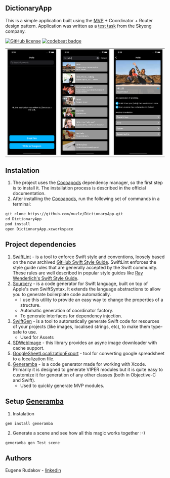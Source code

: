 ## DictionaryApp 
This is a simple application built using the [MVP](https://ru.wikipedia.org/wiki/Model-View-Presenter) + Coordinator + Router design pattern.
Application was written as a [test task](Docs/Task.md) from the Skyeng company.

[![GitHub license](https://img.shields.io/badge/license-MIT-lightgrey.svg)](https://github.com/muzle/DictionaryApp/blob/master/LICENSE)
[![codebeat badge](https://codebeat.co/badges/6c346142-a942-4c13-ae6b-5517b4c50b1d)](https://codebeat.co/projects/github-com-muzle-dictionaryapp-master)

<table>
<tr>
    <th rowspan="9"><img src="Docs/welcome.png"></th>
    <th rowspan="9"><img src="Docs/search.png"></th>
    <th rowspan="9"><img src="Docs/word_meaning.png"></th>
  </tr>
</table>

## Instalation
1. The project uses the [Cocoapods](https://cocoapods.org) dependency manager, so the first step is to install it. The installation process is described in the official documentation.
2. After installing the [Cocoapods](https://cocoapods.org), run the following set of commands in a terminal:
```shell
git clone https://github.com/muzle/DictionaryApp.git
cd DictionaryApp
pod install
open DictionaryApp.xcworkspace
```

## Project dependencies
1. [SwiftLint](https://github.com/realm/SwiftLint) - is a tool to enforce Swift style and conventions, loosely based on the now archived [GitHub Swift Style Guide](https://github.com/github/swift-style-guide). SwiftLint enforces the style guide rules that are generally accepted by the Swift community. These rules are well described in popular style guides like [Ray Wenderlich's Swift Style Guide](https://github.com/raywenderlich/swift-style-guide).
2. [Sourcery](https://github.com/krzysztofzablocki/Sourcery) - is a code generator for Swift language, built on top of Apple's own SwiftSyntax. It extends the language abstractions to allow you to generate boilerplate code automatically.
   - I use this utility to provide an easy way to change the properties of a structure.
   - Automatic generation of coordinator factory.
   - To generate interfaces for dependency injection.
3. [SwiftGen](https://github.com/SwiftGen/SwiftGen) - is a tool to automatically generate Swift code for resources of your projects (like images, localised strings, etc), to make them type-safe to use.
    - Used for Assets
4. [SDWebImage](https://github.com/SDWebImage/SDWebImage) - this library provides an async image downloader with cache support.
5. [GoogleSheetLocalizationExport](https://github.com/muzle/GoogleSheetLocalizationExport) - tool for converting google spreadsheet to a localization file.
6. [Generamba](https://github.com/strongself/Generamba) - is a code generator made for working with Xcode. Primarily it is designed to generate VIPER modules but it is quite easy to customize it for generation of any other classes (both in Objective-C and Swift).
    - Used to quickly generate MVP modules.

## Setup [Generamba](https://github.com/strongself/Generamba)
1. Instalation
```shell
gem install generamba
```
2. Generate a scene and see how all this magic works together :-)
```shell
generamba gen Test scene
```

## Authors
Eugene Rudakov - [linkedin](https://www.linkedin.com/in/voragomod/)